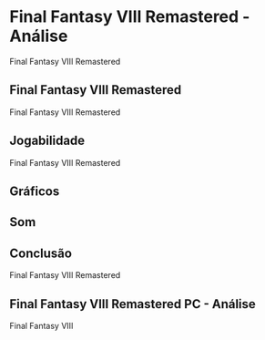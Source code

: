 ---
---

# Final Fantasy VIII Remastered - Análise

Final Fantasy VIII Remastered

## Final Fantasy VIII Remastered

Final Fantasy VIII Remastered

## Jogabilidade

Final Fantasy VIII Remastered

## Gráficos


## Som

## Conclusão

Final Fantasy VIII Remastered

## Final Fantasy VIII Remastered PC - Análise

Final Fantasy VIII
